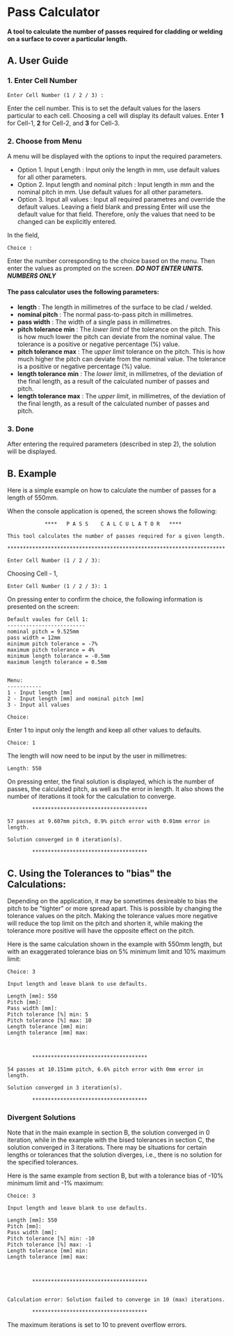 # Pass Calculator

**A tool to calculate the number of passes required for cladding or welding on a surface to cover a particular length.**  

## A. User Guide

### 1. Enter Cell Number
```
Enter Cell Number (1 / 2 / 3) : 
```
Enter the cell number. This is to set the default values for the lasers particular to each cell. Choosing a cell will display its default values. Enter **1** for Cell-1, **2** for Cell-2, and **3** for Cell-3.

### 2. Choose from Menu
A menu will be displayed with the options to input the required parameters.

- Option 1. Input Length : Input only the length in mm, use default values for all other parameters.
- Option 2. Input length and nominal pitch : Input length in mm and the nominal pitch in mm. Use default values for all other parameters.
- Option 3. Input all values : Input all required parametres and override the default values. Leaving a field blank and pressing Enter will use the default value for that field. Therefore, only the values that need to be changed can be explicitly entered.

In the field,
```
Choice : 
```
Enter the number corresponding to the choice based on the menu. Then enter the values as prompted on the screen. ***DO NOT ENTER UNITS. NUMBERS ONLY***


#### The pass calculator uses the following parameters:
 
 - **length** : The length in millimetres of the surface to be clad / welded.
 - **nominal pitch** : The normal pass-to-pass pitch in millimetres.
 - **pass width** : The width of a single pass in millimetres.
 - **pitch tolerance min** : The *lower limit* of the tolerance on the pitch. This is how much lower the pitch can deviate from the nominal value. The tolerance is a positive or negative percentage (%) value.
 - **pitch tolerance max** : The *upper limit* tolerance on the pitch.  This is how much higher the pitch can deviate from the nominal value. The tolerance is a positive or negative percentage (%) value.
 - **length tolerance min** : The *lower limit*, in millimetres, of the deviation of the final length, as a result of the calculated number of passes and pitch.
 - **length tolerance max** : The *upper limit*, in millimetres, of the deviation of the final length, as a result of the calculated number of passes and pitch. 


### 3. Done
After entering the required parameters (described in step 2), the solution will be displayed.



## B. Example
Here is a simple example on how to calculate the number of passes for a length of 550mm.


When the console application is opened, the screen shows the following:
```
            ****   P A S S    C A L C U L A T O R   ****

This tool calculates the number of passes required for a given length.

**********************************************************************

Enter Cell Number (1 / 2 / 3):
```

Choosing Cell - 1, 

```
Enter Cell Number (1 / 2 / 3): 1
```

On pressing enter to confirm the choice, the following information is presented on the screen:
```
Default vaules for Cell 1:
-------------------------
nominal pitch = 9.525mm
pass width = 12mm
minimum pitch tolerance = -7%
maximum pitch tolerance = 4%
minimum length tolerance = -0.5mm
maximum length tolerance = 0.5mm


Menu:
-----------
1 - Input length [mm]
2 - Input length [mm] and nominal pitch [mm]
3 - Input all values

Choice:
```

Enter 1 to input only the length and keep all other values to defaults.

```
Choice: 1
```

The length will now need to be input by the user in millimetres:
```
Length: 550
```
On pressing enter, the final solution is displayed, which is the number of passes, the calculated pitch, as well as the error in length. It also shows the number of iterations it took for the calculation to converge.
```
        *************************************

57 passes at 9.607mm pitch, 0.9% pitch error with 0.01mm error in length.

Solution converged in 0 iteration(s).

        *************************************
```

## C. Using the Tolerances to "bias" the Calculations:
Depending on the application, it may be sometimes desireable to bias the pitch to be "tighter" or more spread apart. This is possible by changing the tolerance values on the pitch. Making the tolerance values more negative will reduce the top limit on the pitch and shorten it, while making the tolerance more positive will have the opposite effect on the pitch.

Here is the same calculation shown in the example with 550mm length, but with an exaggerated tolerance bias on 5% minimum limit and 10% maximum limit:
```
Choice: 3

Input length and leave blank to use defaults.

Length [mm]: 550
Pitch [mm]:
Pass width [mm]:
Pitch tolerance [%] min: 5
Pitch tolerance [%] max: 10
Length tolerance [mm] min:
Length tolerance [mm] max:



        *************************************

54 passes at 10.151mm pitch, 6.6% pitch error with 0mm error in length.

Solution converged in 3 iteration(s).

        *************************************
```

### Divergent Solutions
Note that in the main example in section B, the solution converged in 0 iteration, while in the example with the bised tolerances in section C, the solution converged in 3 iterations. There may be situations for certain lengths or tolerances that the solution diverges, i.e., there is no solution for the specified tolerances. 

Here is the same example from section B, but with a tolerance bias of -10% minimum limit and -1% maximum:
```
Choice: 3

Input length and leave blank to use defaults.

Length [mm]: 550
Pitch [mm]:
Pass width [mm]:
Pitch tolerance [%] min: -10
Pitch tolerance [%] max: -1
Length tolerance [mm] min:
Length tolerance [mm] max:



        *************************************


Calculation error: Solution failed to converge in 10 (max) iterations.

        *************************************
```

The maximum iterations is set to 10 to prevent overflow errors.